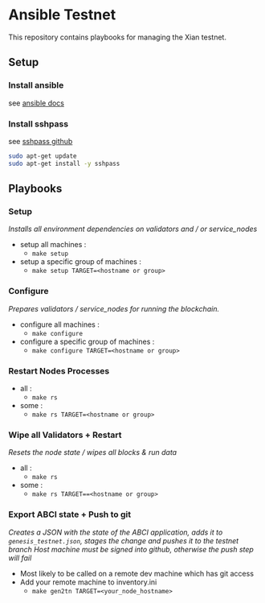 # Ansible Testnet

This repository contains playbooks for managing the Xian testnet.

## Setup

### Install ansible

see [ansible docs](https://docs.ansible.com/ansible/latest/installation_guide/intro_installation.html)

### Install sshpass 

see [sshpass github](https://gist.github.com/arunoda/7790979)

```bash
sudo apt-get update
sudo apt-get install -y sshpass
```

## Playbooks

### Setup
*Installs all environment dependencies on validators and / or service_nodes*
- setup all machines :
  - `make setup`
- setup a specific group of machines :
  - `make setup TARGET=<hostname or group>`

### Configure
*Prepares validators / service_nodes for running the blockchain.*
- configure all machines :
  - `make configure`
- configure a specific group of machines :
  - `make configure TARGET=<hostname or group>`

### Restart Nodes Processes
- all :
  - `make rs`
- some :
  - `make rs TARGET=<hostname or group>`

### Wipe all Validators + Restart
*Resets the node state / wipes all blocks & run data*
- all :
  - `make rs`
- some :
  - `make rs TARGET==<hostname or group>`
  
### Export ABCI state + Push to git
*Creates a JSON with the state of the ABCI application, adds it to `genesis_testnet.json`, stages the change and pushes it to the testnet branch*
*Host machine must be signed into github, otherwise the push step will fail*
- Most likely to be called on a remote dev machine which has git access
- Add your remote machine to inventory.ini
  - `make gen2tn TARGET=<your_node_hostname>`
